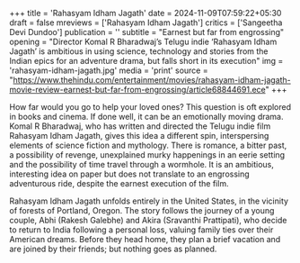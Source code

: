 +++
title = 'Rahasyam Idham Jagath'
date = 2024-11-09T07:59:22+05:30
draft = false
mreviews = ['Rahasyam Idham Jagath']
critics = ['Sangeetha Devi Dundoo']
publication = ''
subtitle = "Earnest but far from engrossing"
opening = "Director Komal R Bharadwaj’s Telugu indie ‘Rahasyam Idham Jagath’ is ambitious in using science, technology and stories from the Indian epics for an adventure drama, but falls short in its execution"
img = 'rahasyam-idham-jagath.jpg'
media = 'print'
source = "https://www.thehindu.com/entertainment/movies/rahasyam-idham-jagath-movie-review-earnest-but-far-from-engrossing/article68844691.ece"
+++

How far would you go to help your loved ones? This question is oft explored in books and cinema. If done well, it can be an emotionally moving drama. Komal R Bharadwaj, who has written and directed the Telugu indie film Rahasyam Idham Jagath, gives this idea a different spin, interspersing elements of science fiction and mythology. There is romance, a bitter past, a possibility of revenge, unexplained murky happenings in an eerie setting and the possibility of time travel through a wormhole. It is an ambitious, interesting idea on paper but does not translate to an engrossing adventurous ride, despite the earnest execution of the film.

Rahasyam Idham Jagath unfolds entirely in the United States, in the vicinity of forests of Portland, Oregon. The story follows the journey of a young couple, Abhi (Rakesh Galebhe) and Akira (Sravanthi Prattipati), who decide to return to India following a personal loss, valuing family ties over their American dreams. Before they head home, they plan a brief vacation and are joined by their friends; but nothing goes as planned.
